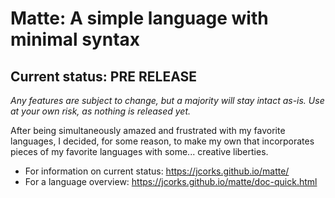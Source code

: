Matte: A simple language with minimal syntax
============================================

Current status: PRE RELEASE
---------------------------

*Any features are subject to change, but a majority will stay intact as-is. Use at your own risk, as nothing is released yet.*



After being simultaneously amazed and frustrated with my 
favorite languages, I decided, for some reason, to make my own that 
incorporates pieces of my favorite languages with some... creative liberties.

* For information on current status: https://jcorks.github.io/matte/
* For a language overview: https://jcorks.github.io/matte/doc-quick.html
